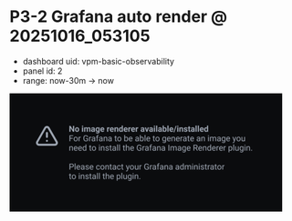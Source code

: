 # P3-2 Grafana auto render @ 20251016_053105
- dashboard uid: vpm-basic-observability
- panel id: 2
- range: now-30m → now

![render](img/grafana_p3_2_auto_20251016_053105.png)

